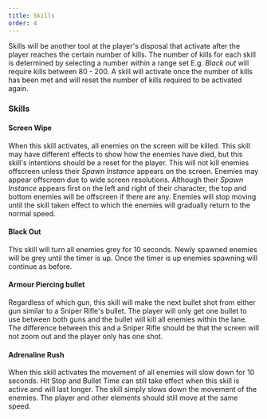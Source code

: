 ```yaml
---
title: Skills
order: 4
---
```


Skills will be another tool at the player's disposal that activate after the player reaches the certain number of kills. The number of kills for each skill is determined by selecting a number within a range set E.g. _Black out_ will require kills between 80 - 200. A skill will activate once the number of kills has been met and will reset the number of kills required to be activated again.

### Skills

#### Screen Wipe

When this skill activates, all enemies on the screen will be killed. This skill may have different effects to show how the enemies have died, but this skill's intentions should be a reset for the player. This will not kill enemies offscreen unless their _Spawn Instance_ appears on the screen. Enemies may appear offscreen due to wide screen resolutions. Although their _Spawn Instance_ appears first on the left and right of their character, the top and bottom enemies will be offscreen if there are any. Enemies will stop moving until the skill taken effect to which the enemies will gradually return to the normal speed.

#### Black Out

This skill will turn all enemies grey for 10 seconds. Newly spawned enemies will be grey until the timer is up. Once the timer is up enemies spawning will continue as before.

#### Armour Piercing bullet

Regardless of which gun, this skill will make the next bullet shot from either gun similar to a Sniper Rifle's bullet. The player will only get one bullet to use between both guns and the bullet will kill all enemies within the lane. The difference between this and a Sniper Rifle should be that the screen will not zoom out and the player only has one shot.

#### Adrenaline Rush

When this skill activates the movement of all enemies will slow down for 10 seconds. Hit Stop and Bullet Time can still take effect when this skill is active and will last longer. The skill simply slows down the movement of the enemies. The player and other elements should still move at the same speed.
